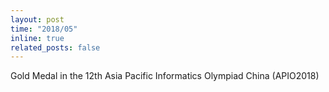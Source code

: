 ```yaml
---
layout: post
time: "2018/05"
inline: true
related_posts: false
---
```


Gold Medal in the 12th Asia Pacific Informatics Olympiad China (APIO2018)
